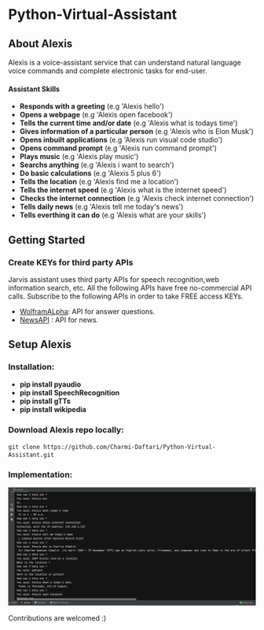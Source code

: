 # Python-Virtual-Assistant

## About Alexis
Alexis is a voice-assistant service that can understand natural language voice commands and complete electronic tasks for end-user.

#### Assistant Skills
* **Responds with a greeting** (e.g 'Alexis hello')
* **Opens a webpage** (e.g 'Alexis open facebook')
* **Tells the current time and/or date** (e.g 'Alexis what is todays time')
* **Gives information of a particular person** (e.g 'Alexis who is Elon Musk')
* **Opens inbuilt applications** (e.g 'Alexis run visual code studio')
* **Opens command prompt** (e.g 'Alexis run command prompt')
* **Plays music** (e.g 'Alexis play music')
* **Searchs anything** (e.g 'Alexis i want to search')
* **Do basic calculations** (e.g 'Alexis 5 plus 6')
* **Tells the location** (e.g 'Alexis find me a location')
* **Tells the internet speed** (e.g 'Alexis what is the internet speed')
* **Checks the internet connection** (e.g 'Alexis check internet connection')
* **Tells daily news** (e.g 'Alexis tell me today's news')
* **Tells everthing it can do** (e.g 'Alexis what are your skills')

## Getting Started
### Create KEYs for third party APIs
Jarvis assistant uses third party APIs for speech recognition,web information search, etc. All the following APIs have free no-commercial API calls. Subscribe to the following APIs in order to take FREE access KEYs.
* [WolframALpha](https://developer.wolframalpha.com/portal/myapps/): API for answer questions.
* [NewsAPI](https://newsapi.org/) : API for news.

## Setup Alexis
### Installation:
* **pip install pyaudio**
* **pip install SpeechRecognition**
* **pip install gTTs**
* **pip install wikipedia**

### Download Alexis repo locally:
```
git clone https://github.com/Charmi-Daftari/Python-Virtual-Assistant.git
```
### Implementation:
![Implementation Image](https://github.com/Charmi-Daftari/Python-Virtual-Assistant/blob/master/implementation.png)

Contributions are welcomed :)
